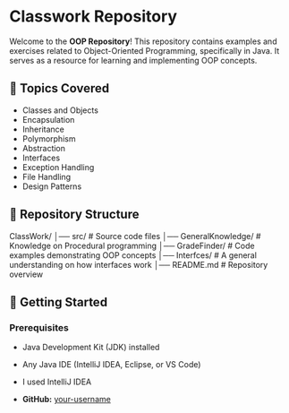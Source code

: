 # Classwork Repository

Welcome to the **OOP Repository**! This repository contains examples and exercises related to Object-Oriented Programming, specifically in Java. It serves as a resource for learning and implementing OOP concepts.

## 📌 Topics Covered
- Classes and Objects
- Encapsulation
- Inheritance
- Polymorphism
- Abstraction
- Interfaces
- Exception Handling
- File Handling
- Design Patterns

## 📂 Repository Structure

ClassWork/
│── src/                      # Source code files
│── GeneralKnowledge/         # Knowledge on Procedural programming
│── GradeFinder/              # Code examples demonstrating OOP concepts
│── Interfces/                # A general understanding on how interfaces work
│── README.md                 # Repository overview


## 🚀 Getting Started
### Prerequisites
- Java Development Kit (JDK) installed
- Any Java IDE (IntelliJ IDEA, Eclipse, or VS Code)
- I used IntelliJ IDEA


- **GitHub:** [your-username](https://github.com/benir-o)





